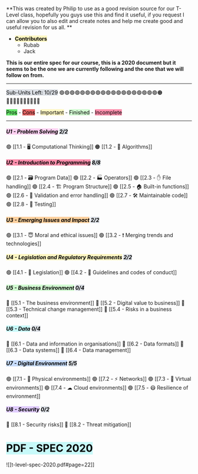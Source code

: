 **This was created by Philip to use as a good revision source for our T-Level class, hopefully you guys use this and find it useful, if you request I can allow you to also edit and create notes and help me create good and useful revision for us all. **

- **<mark style="background: #FFF3A3A6;">Contributors</mark>** 
	- Rubab
	- Jack


**This is our entire spec for our course, this is a 2020 document but it seems to be the one we are currently following and the one that we will follow on from.** 

-------------------------------------------------------------------------------

<mark style="background: #CACFD9A6;">Sub-Units Left: 10/29</mark>
🟢🟢🟢🟢🟢🟢🟢🟢🟢🟢🟢🟢🟢🟢🟢🟢🟢🟢🟢🟠🔴🔴🔴🔴🔴🔴🔴🔴🔴🔴

<mark style="background: #14D71DA6;">Pros</mark> - <mark style="background: #D71414A6;">Cons</mark> - <mark style="background: #FFF3A3A6;">Important</mark> - <mark style="background: #BBFABBA6;">Finished</mark> - <mark style="background: #FF5582A6;">Incomplete</mark> 

-------------------------------------------------------------------------------

##### <mark style="background: #FFB8EBA6;">U1 - Problem Solving</mark> <mark style="background: #CACFD9A6;">2/2</mark>
🟢 [[1.1 - 🖥 Computational Thinking]]
🟠 [[1.2 - 👾 Algorithms]]

##### <mark style="background: #FF5582A6;">U2 - Introduction to Programming</mark> <mark style="background: #CACFD9A6;">8/8</mark>
🟢 [[2.1 - 🗃 Program Data]]
🟢 [[2.2 - 🏭 Operators]]
🟢 [[2.3 - ✋ File handling]]
🟢 [[2.4 - 🏗 Program Structure]]
🟢 [[2.5 - 🏠 Built-in functions]]
🟢 [[2.6 - 🎫 Validation and error handling]]
🟢 [[2.7 - 🛠 Maintainable code]]
🟢 [[2.8 - 🧪 Testing]]

##### <mark style="background: #FFB86CA6;">U3 - Emerging Issues and Impact</mark> <mark style="background: #CACFD9A6;">2/2</mark>
🟢 [[3.1 - 😇 Moral and ethical issues]]
🟢 [[3.2 -  ❗   Merging trends and technologies]]

##### <mark style="background: #FFF3A3A6;">U4 - Legislation and Regulatory Requirements</mark> <mark style="background: #CACFD9A6;">2/2</mark>
🟢 [[4.1 - 🧾 Legislation]]
🟢 [[4.2 - 📐 Guidelines and codes of conduct]]

##### <mark style="background: #BBFABBA6;">U5 - Business Environment</mark> <mark style="background: #CACFD9A6;">0/4</mark>
🔴 [[5.1 - The business environment]]
🔴 [[5.2 - Digital value to business]]
🔴 [[5.3 - Technical change management]]
🔴 [[5.4 - Risks in a business context]]

##### <mark style="background: #ABF7F7A6;">U6 - Data</mark> <mark style="background: #CACFD9A6;">0/4</mark>
🔴 [[6.1 - Data and information in organisations]]
🔴 [[6.2 - Data formats]]
🔴 [[6.3 - Data systems]]
🔴 [[6.4 - Data management]]

##### <mark style="background: #ADCCFFA6;">U7 - Digital Environment</mark> <mark style="background: #CACFD9A6;">5/5</mark>
🟢 [[7.1 - 🍎 Physical environments]]
🟢 [[7.2 - ⚡ Networks]]
🟢 [[7.3 - 🤔 Virtual environments]]
🟢 [[7.4 - ☁ Cloud environments]]
🟢 [[7.5 - 😷 Resilience of environment]]

##### <mark style="background: #D2B3FFA6;">U8 - Security</mark> <mark style="background: #CACFD9A6;">0/2</mark>
🔴 [[8.1 - Security risks]]
🔴 [[8.2 - Threat mitigation]]



#
# <mark style="background: #ABF7F7A6;">PDF - SPEC 2020</mark>
![[t-level-spec-2020.pdf#page=22]]